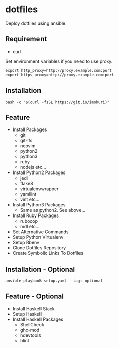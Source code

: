 # dotfiles

Deploy dotfiles using ansible.

## Requirement

* curl

Set environment variables if you need to use proxy.

```
export http_proxy=http://proxy.example.com:port
export https_proxy=http://proxy.example.com:port
```

## Installation

```
bash -c "$(curl -fsSL https://git.io/imokuri)"
```

## Feature

* Install Packages
	* git
	* git-lfs
	* neovim
	* python2
	* python3
	* ruby
	* nodejs	etc...
* Install Python2 Packages
	* jedi
	* flake8
	* virtualenvwrapper
	* yamllint
	* vint	etc...
* Install Python3 Packages
	* Same as python2. See above...
* Install Ruby Packages
	* rubocop
	* mdl	etc...
* Set Alternative Commands
* Setup Python Virtualenv
* Setup Rbenv
* Clone Dotfiles Repository
* Create Symbolic Links To Dotfiles

## Installation - Optional

```
ansible-playbook setup.yaml --tags optional
```

## Feature - Optional

* Install Haskell Stack
* Setup Haskell
* Install Haskell Packages
	* ShellCheck
	* ghc-mod
	* hdevtools
	* hlint
